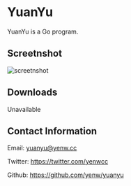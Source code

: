 YuanYu
=======

YuanYu is a Go program.

Screetnshot
-------

![screetnshot](../master/screenshot.png?raw=true)


Downloads
-------

Unavailable


Contact Information
-------

Email: yuanyu@yenw.cc

Twitter: https://twitter.com/yenwcc

Github: https://github.com/yenw/yuanyu
